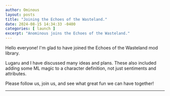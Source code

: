 ```yaml
---
author: Ominous
layout: posts
title: "Joining the Echoes of the Wasteland."
date: 2024-08-15 14:34:33 -0400
categories: [ launch ]
excerpt: "Anominous joins the Echoes of the Wasteland."
---
```


Hello everyone! I'm glad to have joined the Echoes of the Wasteland mod library. 

Lugaru and I have discussed many ideas and plans.
These also included adding some ML magic to a character definition, not just sentiments and attributes.

Please follow us, join us, and see what great fun we can have together!

___
